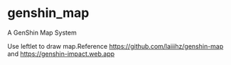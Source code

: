 # genshin_map
A GenShin Map System 

Use leftlet to draw map.Reference https://github.com/laiiihz/genshin-map and https://genshin-impact.web.app
